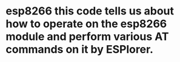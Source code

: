 # esp8266 this code tells us about how to operate on the esp8266 module and perform various AT commands on it by ESPlorer.
